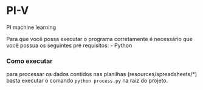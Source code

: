 # PI-V
PI machine learning

Para que você possa executar o programa corretamente é necessário que você possua os seguintes pré requisitos:
    - Python

### Como executar
para processar os dados contidos nas planilhas (resources/spreadsheets/*)
basta executar o comando `python process.py` na raiz do projeto.